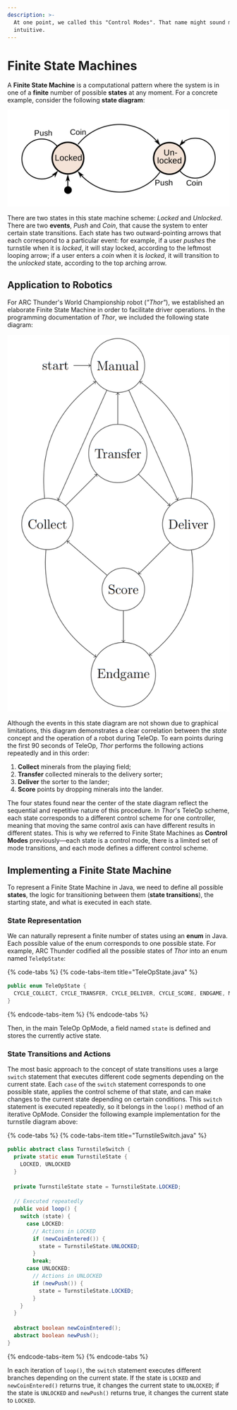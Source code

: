 ```yaml
---
description: >-
  At one point, we called this "Control Modes". That name might sound more
  intuitive.
---
```


# Finite State Machines

A **Finite State Machine** is a computational pattern where the system is in one of a **finite** number of possible **states** at any moment. For a concrete example, consider the following **state diagram**:

![Simple state diagram for a turnstile \(Chetvorno, via Wikimedia Commons\)](../.gitbook/assets/image%20%2814%29.png)

There are two states in this state machine scheme: _Locked_ and _Unlocked_. There are two **events**, _Push_ and _Coin_, that cause the system to enter certain state transitions. Each state has two outward-pointing arrows that each correspond to a particular event: for example, if a user _pushes_ the turnstile when it is _locked_, it will stay locked, according to the leftmost looping arrow; if a user enters a _coin_ when it is _locked_, it will transition to the _unlocked_ state, according to the top arching arrow.

## Application to Robotics

For ARC Thunder's World Championship robot \(_"Thor"_\), we established an elaborate Finite State Machine in order to facilitate driver operations. In the programming documentation of _Thor_, we included the following state diagram:

![State diagram for Thor&apos;s TeleOp](../.gitbook/assets/image%20%289%29.png)

Although the events in this state diagram are not shown due to graphical limitations, this diagram demonstrates a clear correlation between the _state_ concept and the operation of a robot during TeleOp. To earn points during the first 90 seconds of TeleOp, _Thor_ performs the following actions repeatedly and in this order:

1. **Collect** minerals from the playing field;
2. **Transfer** collected minerals to the delivery sorter;
3. **Deliver** the sorter to the lander;
4. **Score** points by dropping minerals into the lander.

The four states found near the center of the state diagram reflect the sequential and repetitive nature of this procedure. In _Thor_'s TeleOp scheme, each state corresponds to a different control scheme for one controller, meaning that moving the same control axis can have different results in different states. This is why we referred to Finite State Machines as **Control Modes** previously—each state is a control mode, there is a limited set of mode transitions, and each mode defines a different control scheme.

## Implementing a Finite State Machine

To represent a Finite State Machine in Java, we need to define all possible **states**, the logic for transitioning between them \(**state transitions**\), the starting state, and what is executed in each state.

### State Representation

We can naturally represent a finite number of states using an **enum** in Java. Each possible value of the enum corresponds to one possible state. For example, ARC Thunder codified all the possible states of _Thor_ into an enum named `TeleOpState`:

{% code-tabs %}
{% code-tabs-item title="TeleOpState.java" %}
```java
public enum TeleOpState {
  CYCLE_COLLECT, CYCLE_TRANSFER, CYCLE_DELIVER, CYCLE_SCORE, ENDGAME, MANUAL
}
```
{% endcode-tabs-item %}
{% endcode-tabs %}

Then, in the main TeleOp OpMode, a field named `state` is defined and stores the currently active state.

### State Transitions and Actions

The most basic approach to the concept of state transitions uses a large `switch` statement that executes different code segments depending on the current state. Each `case` of the `switch` statement corresponds to one possible state, applies the control scheme of that state, and can make changes to the current state depending on certain conditions. This `switch` statement is executed repeatedly, so it belongs in the `loop()` method of an iterative OpMode. Consider the following example implementation for the turnstile diagram above:

{% code-tabs %}
{% code-tabs-item title="TurnstileSwitch.java" %}
```java
public abstract class TurnstileSwitch {
  private static enum TurnstileState {
    LOCKED, UNLOCKED
  }

  private TurnstileState state = TurnstileState.LOCKED;

  // Executed repeatedly
  public void loop() {
    switch (state) {
      case LOCKED:
        // Actions in LOCKED
        if (newCoinEntered()) {
          state = TurnstileState.UNLOCKED;
        }
        break;
      case UNLOCKED:
        // Actions in UNLOCKED
        if (newPush()) {
          state = TurnstileState.LOCKED;
        }
    }
  }
  
  abstract boolean newCoinEntered();
  abstract boolean newPush();
}
```
{% endcode-tabs-item %}
{% endcode-tabs %}

In each iteration of `loop()`, the `switch` statement executes different branches depending on the current state. If the state is `LOCKED` and `newCoinEntered()` returns true, it changes the current state to `UNLOCKED`; if the state is `UNLOCKED` and `newPush()` returns true, it changes the current state to `LOCKED`.

